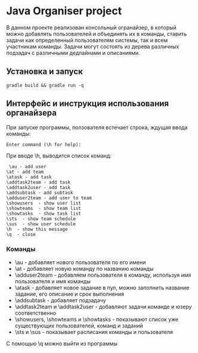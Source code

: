 # Java Organiser project
В данном проекте реализован консольный огранайзер, в который можно добавлять пользователей и объединять их в команды, ставить задачи как определенный пользователям системы, так и всем участникам команды.
Задачи могут состоять из дерева различных подзадач с различными дедлайнами и описаниями.

## Установка и запуск

 ```
 gradle build && gradle run -q
 ```
 
 ## Интерфейс и инструкция использования органайзера
 
 При запуске программы, ползователя встечает строка, ждущая ввода команды:
 ```
 Enter command (\h for help):
 ```
 При вводе \h, выводится список команд:
 ```
  \au - add user
 \at - add team
 \atask - add task
 \addtask2team - add task
 \addtask2user - add task
 \addsubtask - add subtask
 \adduser2team - add user to team
 \showusers  - show user list
 \showteams  - show team list
 \showtasks  - show task list
 \sts  - show team schedule
 \sus  - show user schedule
 \h  - show this message
 \q  - close
 ```
 
 ### Команды
 - \au - добавляет нового пользователя по его имени
 - \at - добавляет новую команду по названию команды 
 - \adduser2team - добавляем пользователя в команду, используя имя пользователя и имя команды 
 - \atask - добавляет новое задание в пул, можно заполнить название задание, его описание и срок выполнения 
 - \addsubtask - добавляет подзадачу
 - \addtask2team и \addtask2user - добавляют задачи команде и юзеру соответственно
 - \showusers, \showteams и \showtasks - показывают список уже существующих пользователей, команд и заданий
 - \sts и \sus - показывает расписания команды и пользователя
 
 C помощью \q можно выйти из программы
 
